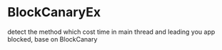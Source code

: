 # BlockCanaryEx
detect the method which cost time in main thread and leading you app blocked, base on BlockCanary 

